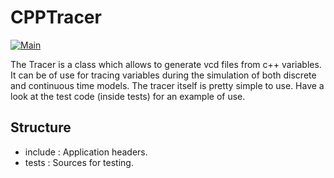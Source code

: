 # CPPTracer

[![Main](https://github.com/Galfurian/cpptracer/actions/workflows/main.yml/badge.svg)](https://github.com/Galfurian/cpptracer/actions/workflows/main.yml)

The Tracer is a class which allows to generate vcd files from c++ variables. It
can be of use for tracing variables during the simulation of both discrete and
continuous time models. The tracer itself is pretty simple to use. Have a look
at the test code (inside tests) for an example of use.

## Structure
 - include : Application headers.
 - tests   : Sources for testing.
